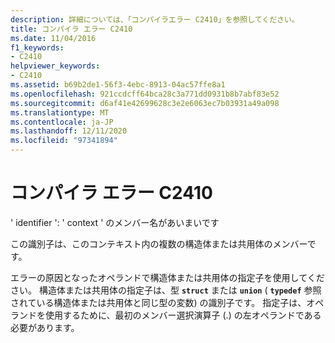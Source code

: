 ```yaml
---
description: 詳細については、「コンパイラエラー C2410」を参照してください。
title: コンパイラ エラー C2410
ms.date: 11/04/2016
f1_keywords:
- C2410
helpviewer_keywords:
- C2410
ms.assetid: b69b2de1-56f3-4ebc-8913-04ac57ffe8a1
ms.openlocfilehash: 921ccdcff64bca28c3a771dd0931b8b7abf83e52
ms.sourcegitcommit: d6af41e42699628c3e2e6063ec7b03931a49a098
ms.translationtype: MT
ms.contentlocale: ja-JP
ms.lasthandoff: 12/11/2020
ms.locfileid: "97341894"
---
```

# <a name="compiler-error-c2410"></a>コンパイラ エラー C2410

' identifier ': ' context ' のメンバー名があいまいです

この識別子は、このコンテキスト内の複数の構造体または共用体のメンバーです。

エラーの原因となったオペランドで構造体または共用体の指定子を使用してください。 構造体または共用体の指定子は、型 **`struct`** または **`union`** ( **`typedef`** 参照されている構造体または共用体と同じ型の変数) の識別子です。 指定子は、オペランドを使用するために、最初のメンバー選択演算子 (.) の左オペランドである必要があります。

